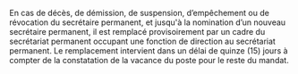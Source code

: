En cas de décès, de démission, de suspension, d’empêchement ou de révocation du secrétaire permanent, et jusqu'à la nomination d’un nouveau secrétaire permanent, il est remplacé provisoirement par un cadre du secrétariat permanent occupant une fonction de direction au secrétariat permanent. Le remplacement intervient dans un délai de quinze (15) jours à compter de la constatation de la vacance du poste pour le reste du mandat.